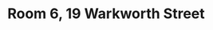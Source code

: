 ---
basin: 'No'
cudn: false
floor: Second
grade: 3
images: []
living_room: 'No'
location: Warkworth
name: '6'
network: Wireless Only
title: Room 6, 19 Warkworth Street
---